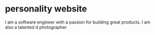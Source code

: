 # personality website
I am a software engineer with a passion for building great products. I am also a talented d photographer
